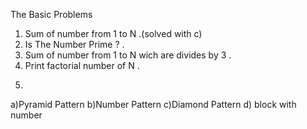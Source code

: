 The Basic Problems 
1) Sum of number from 1 to N .(solved with c)
2) Is The Number Prime ? .
3) Sum of number from 1 to N wich are divides by 3 .
4) Print factorial number of N .
5.
 a)Pyramid Pattern
 b)Number Pattern
 c)Diamond Pattern
 d) block with number  
